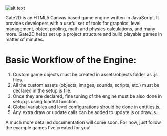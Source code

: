 ![alt text](http://www.alikutluozen.com/images/logos/gate-logo.png)

Gate2D is an HTML5 Canvas based game engine written in JavaScript. It provides developers with a useful set of tools for graphics, level management, object pooling, math and physics calculations, and many more. Gate2D helps set up a project structure and build playable games in matter of minutes.

# Basic Workflow of the Engine:

1. Custom game objects must be created in assets/objects folder as .js files.
2. All the custom assets (objects, images, sounds, scripts, etc.) must be declared in the setup.js file.
3. Once they are declared, fine tuning of the engine must be also done in setup.js using loadAll function.
4. Global variables and level configurations should be done in entities.js.
5. Any extra draw or update calls can be added to update.js or draw.js.

A much more detailed documentation will come soon. For now, just follow the example games I've created for you!
